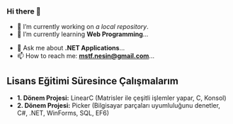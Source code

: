 ### Hi there 👋
- 🔭 I’m currently working on _a local repository_.
- 🌱 I’m currently learning **Web Programming**... <!-- - 👯 I’m looking to collaborate on ... -->
<!-- - 🤔 I’m looking for help with **WinAPI**... -->
- 💬 Ask me about **.NET Applications**...
- 📫 How to reach me: **mstf.nesin@gmail.com**... <!-- - 😄 Pronouns: ... --> <!-- - ⚡ Fun fact: ... -->

## Lisans Eğitimi Süresince Çalışmalarım
- **1. Dönem Projesi:** LinearC (Matrisler ile çeşitli işlemler yapar, C, Konsol)
- **2. Dönem Projesi:** Picker (Bilgisayar parçaları uyumluluğunu denetler, C#, .NET, WinForms, SQL, EF6)
